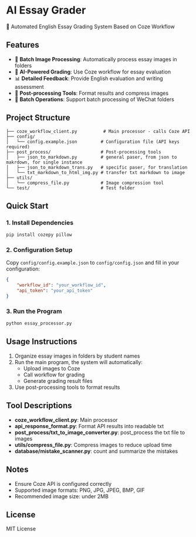 # AI Essay Grader

🤖 Automated English Essay Grading System Based on Coze Workflow

## Features

- 📸 **Batch Image Processing**: Automatically process essay images in folders
- 🎯 **AI-Powered Grading**: Use Coze workflow for essay evaluation
- 📊 **Detailed Feedback**: Provide English evaluation and writing assessment
- 🔄 **Post-processing Tools**: Format results and compress images
- 📁 **Batch Operations**: Support batch processing of WeChat folders

## Project Structure
```
├── coze_workflow_client.py          # Main processor - calls Coze API
├── config/
│   └── config.example.json         # Configuration file (API keys required)
├── post_process/                   # Post-processing tools
│   ├── json_to_markdown.py         # general paser, from json to makrdown, for single instance
│   ├── json_to_markdown_trans.py   # specific paser, for translation
│   └── txt_markdown_to_html_img.py # transfer txt markdown to image
├── utils/
│   └── compress_file.py            # Image compression tool
└── test/                           # Test folder
```

## Quick Start

### 1. Install Dependencies

```bash
pip install cozepy pillow
```

### 2. Configuration Setup

Copy `config/config.example.json` to `config/config.json` and fill in your configuration:

```json
{
    "workflow_id": "your_workflow_id",
    "api_token": "your_api_token"
}
```

### 3. Run the Program

```bash
python essay_processor.py
```

## Usage Instructions

1. Organize essay images in folders by student names
2. Run the main program, the system will automatically:
   - Upload images to Coze
   - Call workflow for grading
   - Generate grading result files
3. Use post-processing tools to format results

## Tool Descriptions

- **coze_workflow_client.py**: Main processor
- **api_response_format.py**: Format API results into readable txt
- **post_process/txt_to_image_converter.py**: post_process the txt file to images
- **utils/compress_file.py**: Compress images to reduce upload time
- **database/mistake_scanner.py**: count and summarize the mistakes
## Notes

- Ensure Coze API is configured correctly
- Supported image formats: PNG, JPG, JPEG, BMP, GIF
- Recommended image size: under 2MB

## License

MIT License
